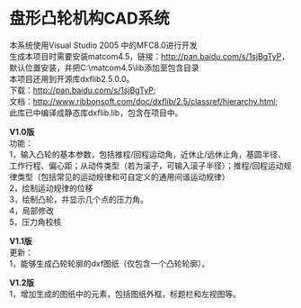 # 盘形凸轮机构CAD系统
本系统使用Visual Studio 2005 中的MFC8.0进行开发<br>
生成本项目时需要安装matcom4.5，链接：<http://pan.baidu.com/s/1sjBgTyP>，默认位置安装，并把C:\matcom4.5\lib添加至包含目录<br>
本项目还用到开源库dxflib2.5.0.0。<br>下载：<http://pan.baidu.com/s/1sjBgTyP>;<br>
文档：<http://www.ribbonsoft.com/doc/dxflib/2.5/classref/hierarchy.html>; <br>
此库已中编译成静态库dxflib.lib，包含在项目中。<br>

<b>V1.0版<br></b>
功能：<br>
1，输入凸轮的基本参数，包括推程/回程运动角，近休止/远休止角，基圆半径、工作行程、偏心距；从动件类型（若为滚子，可输入滚子半径）；推程/回程运动规律类型（包括常见的运动规律和可自定义的通用间谐运动规律）<br>
2，绘制运动规律的位移<br>
3，绘制凸轮，并显示几个点的压力角。<br>
4，局部修改<br>
5，压力角校核<br>

<b>V1.1版<br></b>
更新：<br>
1，能够生成凸轮轮廓的dxf图纸（仅包含一个凸轮轮廓）。<br>

<b>V1.2版<br></b>
1，增加生成的图纸中的元素，包括图纸外框，标题栏和左视图等。<br>



